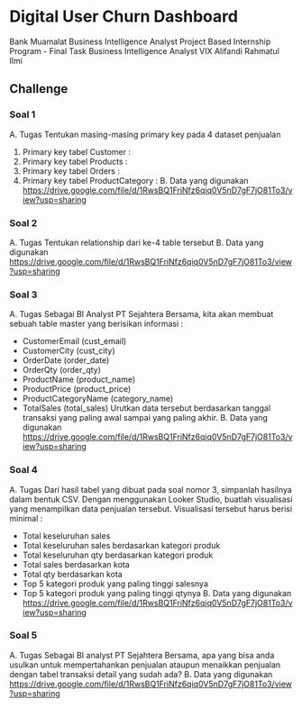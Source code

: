 # Digital User Churn Dashboard
Bank Muamalat Business Intelligence Analyst Project Based Internship Program - Final Task
Business Intelligence Analyst VIX
Alifandi Rahmatul Ilmi

## Challenge
### Soal 1
A. Tugas
Tentukan masing-masing primary key pada 4 dataset penjualan
1. Primary key tabel Customer :
2. Primary key tabel Products :
3. Primary key tabel Orders :
4. Primary key tabel ProductCategory :
B. Data yang digunakan
https://drive.google.com/file/d/1RwsBQ1FriNfz6qiq0V5nD7gF7jO81To3/view?usp=sharing

### Soal 2
A. Tugas
Tentukan relationship dari ke-4 table tersebut
B. Data yang digunakan
https://drive.google.com/file/d/1RwsBQ1FriNfz6qiq0V5nD7gF7jO81To3/view?usp=sharing

### Soal 3
A. Tugas
Sebagai BI Analyst PT Sejahtera Bersama, kita akan membuat sebuah table master yang berisikan informasi :
- CustomerEmail (cust_email)
- CustomerCity (cust_city)
- OrderDate (order_date)
- OrderQty (order_qty)
- ProductName (product_name)
- ProductPrice (product_price)
- ProductCategoryName (category_name)
- TotalSales (total_sales)
Urutkan data tersebut berdasarkan tanggal transaksi yang paling awal sampai yang paling akhir.
B. Data yang digunakan
https://drive.google.com/file/d/1RwsBQ1FriNfz6qiq0V5nD7gF7jO81To3/view?usp=sharing

### Soal 4
A. Tugas
Dari hasil tabel yang dibuat pada soal nomor 3, simpanlah hasilnya dalam bentuk CSV. Dengan menggunakan Looker Studio, buatlah visualisasi yang menampilkan data penjualan tersebut. Visualisasi tersebut harus berisi minimal :
- Total keseluruhan sales
- Total keseluruhan sales berdasarkan kategori produk
- Total keseluruhan qty berdasarkan kategori produk
- Total sales berdasarkan kota
- Total qty berdasarkan kota
- Top 5 kategori produk yang paling tinggi salesnya
- Top 5 kategori produk yang paling tinggi qtynya
B. Data yang digunakan
https://drive.google.com/file/d/1RwsBQ1FriNfz6qiq0V5nD7gF7jO81To3/view?usp=sharing

### Soal 5
A. Tugas
Sebagai BI analyst PT Sejahtera Bersama, apa yang bisa anda usulkan untuk mempertahankan penjualan ataupun menaikkan penjualan dengan tabel transaksi detail yang sudah ada?
B. Data yang digunakan
https://drive.google.com/file/d/1RwsBQ1FriNfz6qiq0V5nD7gF7jO81To3/view?usp=sharing
